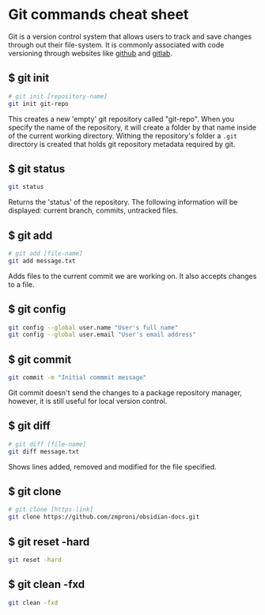 # Git commands cheat sheet 
Git is a version control system that allows users to track and save changes through out their file-system. It is commonly associated with code versioning through websites like [github](www.github.com) and [gitlab](www.gitlab.com). 

## $ git init
```bash
# git init [repository-name]
git init git-repo
```
This creates a new 'empty' git repository called "git-repo".  When you specify the name of the repository, it will create a folder by that name inside of the current working directory. Withing the repository's folder a `.git` directory is created that holds git repository metadata required by git. 

## $ git status
```bash
git status
```
Returns the 'status' of the repository. The following information will be displayed: current branch, commits, untracked files. 

## $ git add
```bash
# git add [file-name]
git add message.txt
```
Adds files to the current commit we are working on.  It also accepts changes to a file. 

## $ git config
```bash
git config --global user.name "User's full name"
git config --global user.email "User's email address"
```

## $ git commit
```bash
git commit -m "Initial commmit message"
```
Git commit doesn't send the changes to a package repository manager, however, it is still useful for local version control. 

## $ git diff
```bash
# git diff [file-name]
git diff message.txt
```
Shows lines added, removed and modified for the file specified. 

## $ git clone 
```bash
# git clone [https-link]
git clone https://github.com/zmproni/obsidian-docs.git
```

## $ git reset -hard
```bash
git reset -hard
```

## $ git clean -fxd
```bash
git clean -fxd
```